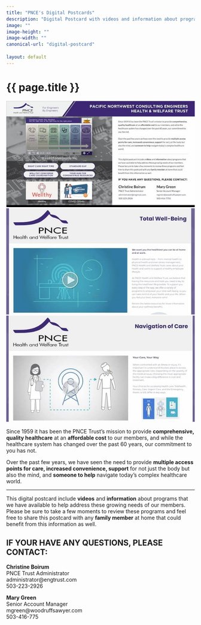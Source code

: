 ```yaml
---
title: "PNCE's Digital Postcards"
description: "Digital Postcard with videos and information about programs that we have available."
image: ""
image-height: ""
image-width: ""
canonical-url: "digital-postcard"

layout: default
---
```


<div class="banner">
    <div class="color-overlay"></div>
  </div>

  <div class="container main-body">
    <div class="row">
      <div class="col-12">
        <h1>{{ page.title }}</h1>
      </div>
    </div>
    <div class="row">
      <div class="col-4">
        <a href="https://flimp.me/PNCE-Trust-2020">
          <img class="thumb-image" src="/assets/images/DigitalPostcard.jpg" alt="The PNCE Trust’s digital postcard" />
        </a>
      </div>
      <div class="col-4">
        <a href="https://flimp.live/lkw2fnbnt">
          <img class="thumb-image" src="/assets/images/DigitalPostcard-TotalWellBeing.jpg" alt="The PNCE Trust’s digital postcard Total Well Being" />
        </a>
      </div>
      <div class="col-4">
        <a href="https://flimp.live/ffdi4nx2s">
          <img class="thumb-image" src="/assets/images/DigitalPostcard-NavigationOfCare.jpg" alt="The PNCE Trust’s digital postcard for Navigation of Care" />
        </a>
      </div>
    </div>
    <div class="row">
      <div class="col-12">
        <p>Since 1959 it has been the PNCE Trust’s mission to provide
          <strong>comprehensive, quality healthcare</strong> at an <strong>affordable cost</strong> to our
          members, and while the healthcare system has changed over the past 60 years, our commitment to you has
          not.</p>
        <p>Over the past few years, we have seen the need to provide
          <strong>multiple access points for care, increased convenience, support</strong> for not just the body
          but also the mind, and <strong>someone to help</strong> navigate today’s complex healthcare world.</p>
      </div>
    </div>
    <hr />
    <div class="row">
      <div class="col-12">
        <p>This digital postcard include <strong>videos</strong> and
          <strong>information</strong> about programs that we have available to help address these growing needs
          of our members. Please be sure to take a few moments to review these programs and feel free to share
          this postcard with any <strong>family member</strong> at home that could benefit from this information
          as well.</p>
        <h2>IF YOUR HAVE ANY QUESTIONS, PLEASE CONTACT:</h2>
      </div>
      <div class="row">
        <div class="col-6 center">
          <p><strong>Christine Boirum<br></strong>PNCE Trust
            Administrator<br>administrator@engtrust.com<br>503-223-2926</p>
        </div>
        <div class="col-6 center">
          <p><strong>Mary Green</strong><br>Senior Account
            Manager<br>mgreen@woodruffsawyer.com<br>503-416-775</p>
        </div>
      </div>
    </div>
  </div>